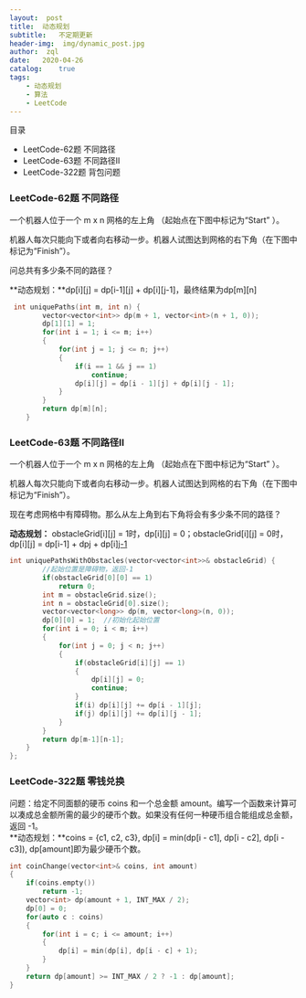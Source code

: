 ```yaml
---
layout:  post
title:	动态规划
subtitle:	不定期更新
header-img:	 img/dynamic_post.jpg
author:	 zql
date:	2020-04-26
catalog:	true
tags:	
    - 动态规划
    - 算法
    - LeetCode
---
```


目录

- LeetCode-62题  不同路径
- LeetCode-63题  不同路径Ⅱ
- LeetCode-322题  背包问题

### LeetCode-62题  不同路径

一个机器人位于一个 m x n 网格的左上角 （起始点在下图中标记为“Start” ）。  

机器人每次只能向下或者向右移动一步。机器人试图达到网格的右下角（在下图中标记为“Finish”）。  

问总共有多少条不同的路径？  

**动态规划：**dp[i][j] = dp[i-1][j] + dp[i][j-1]，最终结果为dp[m][n]  

```c++
 int uniquePaths(int m, int n) {
        vector<vector<int>> dp(m + 1, vector<int>(n + 1, 0));
        dp[1][1] = 1;
        for(int i = 1; i <= m; i++)
        {
            for(int j = 1; j <= n; j++)
            {
                if(i == 1 && j == 1)
                    continue;
                dp[i][j] = dp[i - 1][j] + dp[i][j - 1];
            }
        }
        return dp[m][n];
    }
```

### LeetCode-63题  **不同路径Ⅱ**  

一个机器人位于一个 m x n 网格的左上角 （起始点在下图中标记为“Start” ）。  

机器人每次只能向下或者向右移动一步。机器人试图达到网格的右下角（在下图中标记为“Finish”）。  

现在考虑网格中有障碍物。那么从左上角到右下角将会有多少条不同的路径？  

**动态规划：**  obstacleGrid[i][j] = 1时，dp[i][j] = 0；obstacleGrid[i][j] = 0时，dp[i][j] = dp[i-1] + dp[j](i>0) + dp[i][j-1](j>1)

```c++
int uniquePathsWithObstacles(vector<vector<int>>& obstacleGrid) {
        //起始位置是障碍物，返回-1
        if(obstacleGrid[0][0] == 1)
            return 0;
        int m = obstacleGrid.size();
        int n = obstacleGrid[0].size();
        vector<vector<long>> dp(m, vector<long>(n, 0));
        dp[0][0] = 1;  //初始化起始位置
        for(int i = 0; i < m; i++)
        {
            for(int j = 0; j < n; j++)
            {
                if(obstacleGrid[i][j] == 1) 
                {
                    dp[i][j] = 0;
                    continue;
                }
                if(i) dp[i][j] += dp[i - 1][j];
                if(j) dp[i][j] += dp[i][j - 1];
            }
        }
        return dp[m-1][n-1];
    }
};
```

### LeetCode-322题  零钱兑换
问题：给定不同面额的硬币 coins 和一个总金额 amount。编写一个函数来计算可以凑成总金额所需的最少的硬币个数。如果没有任何一种硬币组合能组成总金额，返回 -1。  
**动态规划：**coins = {c1, c2, c3}, dp[i] = min(dp[i - c1], dp[i - c2], dp[i - c3]), dp[amount]即为最少硬币个数。
```c++
int coinChange(vector<int>& coins, int amount)
{
    if(coins.empty())
        return -1;
    vector<int> dp(amount + 1, INT_MAX / 2);
    dp[0] = 0;
    for(auto c : coins)
    {
        for(int i = c; i <= amount; i++)
        {
            dp[i] = min(dp[i], dp[i - c] + 1);
        }
    }
    return dp[amount] >= INT_MAX / 2 ? -1 : dp[amount];
}
```